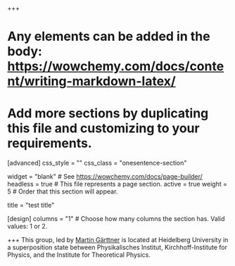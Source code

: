 +++
# Any elements can be added in the body: https://wowchemy.com/docs/content/writing-markdown-latex/
# Add more sections by duplicating this file and customizing to your requirements.

[advanced]
  css_style = ""
  css_class = "onesentence-section"

widget = "blank"  # See https://wowchemy.com/docs/page-builder/
headless = true  # This file represents a page section.
active = true
weight = 5  # Order that this section will appear.

title = "test title"

[design]
  columns = "1" # Choose how many columns the section has. Valid values: 1 or 2.

+++
This group, led by <a href="/author/martin-garttner">Martin Gärttner</a> is located at Heidelberg University in a superposition state between Physikalisches Institut, Kirchhoff-Institute for Physics, and the Institute for Theoretical Physics.

